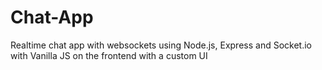 # Chat-App
Realtime chat app with websockets using Node.js, Express and Socket.io with Vanilla JS on the frontend with a custom UI
